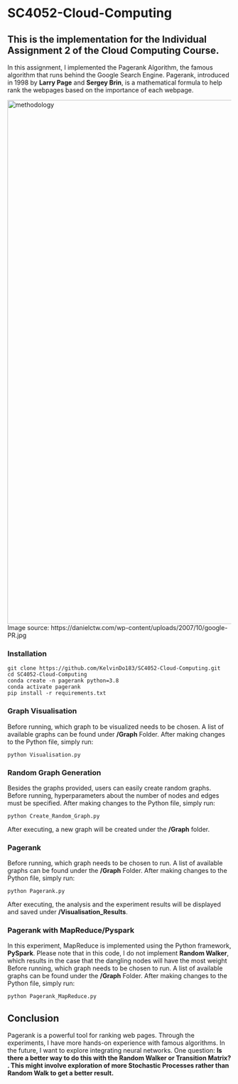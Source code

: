 # SC4052-Cloud-Computing

## This is the implementation for the **Individual Assignment 2** of the **Cloud Computing** Course.
In this assignment, I implemented the Pagerank Algorithm, the famous algorithm that runs behind the Google Search Engine.
Pagerank, introduced in 1998 by **Larry Page** and **Sergey Brin**, is a mathematical formula to help rank the webpages based on the importance of each webpage. 

<img width="1180" alt="methodology" src="https://danielctw.com/wp-content/uploads/2007/10/google-PR.jpg">
Image source: https://danielctw.com/wp-content/uploads/2007/10/google-PR.jpg

### Installation
```
git clone https://github.com/KelvinDo183/SC4052-Cloud-Computing.git
cd SC4052-Cloud-Computing
conda create -n pagerank python=3.8
conda activate pagerank
pip install -r requirements.txt
```

### Graph Visualisation
Before running, which graph to be visualized needs to be chosen. A list of available graphs can be found under **/Graph** Folder.
After making changes to the Python file, simply run:
```
python Visualisation.py
```

### Random Graph Generation
Besides the graphs provided, users can easily create random graphs. 
Before running, hyperparameters about the number of nodes and edges must be specified.
After making changes to the Python file, simply run:
```
python Create_Random_Graph.py
```
After executing, a new graph will be created under the **/Graph** folder.

### Pagerank 
Before running, which graph needs to be chosen to run. A list of available graphs can be found under the **/Graph** Folder.
After making changes to the Python file, simply run:
```
python Pagerank.py
```
After executing, the analysis and the experiment results will be displayed and saved under **/Visualisation_Results**.
### Pagerank with MapReduce/Pyspark
In this experiment, MapReduce is implemented using the Python framework, **PySpark**. Please note that in this code, I do not implement **Random Walker**, which results in the case that the dangling nodes will have the most weight
Before running, which graph needs to be chosen to run. A list of available graphs can be found under the **/Graph** Folder.
After making changes to the Python file, simply run:
```
python Pagerank_MapReduce.py
```

## Conclusion
Pagerank is a powerful tool for ranking web pages. Through the experiments, I have more hands-on experience with famous algorithms. In the future, I want to explore integrating neural networks. One question: <b>Is there a better way to do this with the Random Walker or Transition Matrix? <b>. This might involve exploration of more **Stochastic Processes** rather than Random Walk to get a better result. 
